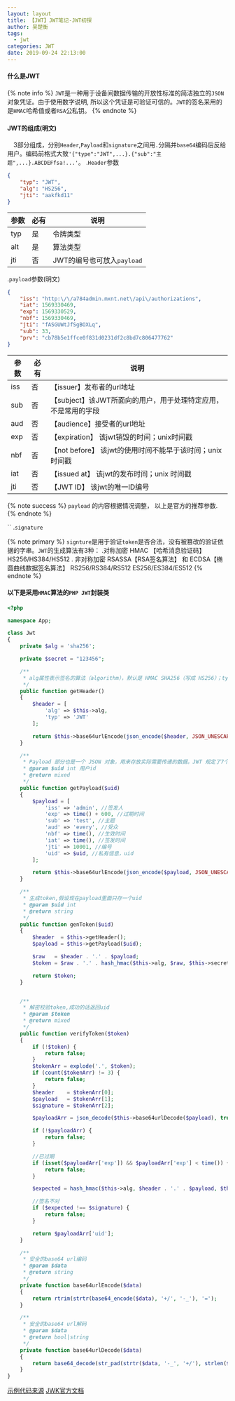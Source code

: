 ```yaml
---
layout: layout
title: 【JWT】JWT笔记-JWT初探
author: 吴楚衡
tags:
  - jwt
categories: JWT
date: 2019-09-24 22:13:00
---
```


#### 什么是JWT

{% note info %}
`JWT`是一种用于设备间数据传输的开放性标准的简洁独立的`JSON`对象凭证。由于使用数字说明,
所以这个凭证是可验证可信的。`JWT`的签名采用的是`HMAC`哈希值或者`RSA`公私钥。
{% endnote %}

#### JWT的组成(明文)

&emsp;3部分组成，分别`Header`,`Payload`和`signature`之间用`.`分隔并`base64`编码后反给用户。编码前格式大致`'{"type":"JWT",...}.{"sub":"主题",...}.ABCDEFfsa!...'`。
.`Header`参数

<!--more-->
``` JSON
{
    "typ": "JWT",
    "alg": "HS256",
    "jti": "aakfkd11"
}

```
|参数 | 必有 |说明 |
| --- | --- | ---|
|typ  | 是 |令牌类型|
|alt  | 是 |算法类型|
|jti | 否 | JWT的编号也可放入`payload`|

.`payload`参数(明文)

``` JSON
{
    "iss": "http:\/\/a784admin.mxnt.net\/api\/authorizations",
    "iat": 1569330469,
    "exp": 1569330529,
    "nbf": 1569330469,
    "jti": "fASGUWtJfSgBOXLq",
    "sub": 33,
    "prv": "cb78b5e1ffce0f831d0231df2c8bd7c806477762"
}
```

|参数 | 必有 |说明 |
| --- | --- | ---|
|iss|否| 【issuer】发布者的url地址|
|sub|否| 【subject】该JWT所面向的用户，用于处理特定应用，不是常用的字段|
|aud|否| 【audience】接受者的url地址|
|exp|否|  【expiration】 该jwt销毁的时间；unix时间戳 |
|nbf|否|  【not before】 该jwt的使用时间不能早于该时间；unix时间戳 |
|iat|否|  【issued at】 该jwt的发布时间；unix 时间戳 |
|jti|否|  【JWT ID】 该jwt的唯一ID编号 |

{% note success %}
`payload` 的内容根据情况调整， 以上是官方的推荐参数.
{% endnote %}

``
.`signature`

{% note primary %}
    `signture`是用于验证`token`是否合法，没有被篡改的验证依据的字串。`JWT`的生成算法有3种：
        .对称加密 HMAC 【哈希消息验证码】
        HS256/HS384/HS512
    . 非对称加密 RSASSA【RSA签名算法】 和 ECDSA【椭圆曲线数据签名算法】
        RS256/RS384/RS512
        ES256/ES384/ES512
{% endnote %}

#### 以下是采用`HMAC`算法的`PHP JWT`封装类
``` PHP
<?php

namespace App;

class Jwt
{
    private $alg = 'sha256';

    private $secret = "123456";

    /**
     * alg属性表示签名的算法（algorithm），默认是 HMAC SHA256（写成 HS256）；typ属性表示这个令牌（token）的类型（type），JWT 令牌统一写为JWT
     */
    public function getHeader()
    {
        $header = [
            'alg' => $this->alg,
            'typ' => 'JWT'
        ];

        return $this->base64urlEncode(json_encode($header, JSON_UNESCAPED_UNICODE));
    }

    /**
     * Payload 部分也是一个 JSON 对象，用来存放实际需要传递的数据。JWT 规定了7个官方字段，供选用，这里可以存放私有信息，比如uid
     * @param $uid int 用户id
     * @return mixed
     */
    public function getPayload($uid)
    {
        $payload = [
            'iss' => 'admin', //签发人
            'exp' => time() + 600, //过期时间
            'sub' => 'test', //主题
            'aud' => 'every', //受众
            'nbf' => time(), //生效时间
            'iat' => time(), //签发时间
            'jti' => 10001, //编号
            'uid' => $uid, //私有信息，uid
        ];

        return $this->base64urlEncode(json_encode($payload, JSON_UNESCAPED_UNICODE));
    }

    /**
     * 生成token,假设现在payload里面只存一个uid
     * @param $uid int
     * @return string
     */
    public function genToken($uid)
    {
        $header  = $this->getHeader();
        $payload = $this->getPayload($uid);

        $raw   = $header . '.' . $payload;
        $token = $raw . '.' . hash_hmac($this->alg, $raw, $this->secret);

        return $token;
    }


    /**
     * 解密校验token,成功的话返回uid
     * @param $token
     * @return mixed
     */
    public function verifyToken($token)
    {
        if (!$token) {
            return false;
        }
        $tokenArr = explode('.', $token);
        if (count($tokenArr) != 3) {
            return false;
        }
        $header    = $tokenArr[0];
        $payload   = $tokenArr[1];
        $signature = $tokenArr[2];

        $payloadArr = json_decode($this->base64urlDecode($payload), true);

        if (!$payloadArr) {
            return false;
        }

        //已过期
        if (isset($payloadArr['exp']) && $payloadArr['exp'] < time()) {
            return false;
        }

        $expected = hash_hmac($this->alg, $header . '.' . $payload, $this->secret);

        //签名不对
        if ($expected !== $signature) {
            return false;
        }

        return $payloadArr['uid'];
    }

    /**
     * 安全的base64 url编码
     * @param $data
     * @return string
     */
    private function base64urlEncode($data)
    {
        return rtrim(strtr(base64_encode($data), '+/', '-_'), '=');
    }

    /**
     * 安全的base64 url解码
     * @param $data
     * @return bool|string
     */
    private function base64urlDecode($data)
    {
        return base64_decode(str_pad(strtr($data, '-_', '+/'), strlen($data) % 4, '=', STR_PAD_RIGHT));
    }
}

```
[示例代码来源](https://juejin.im/post/5c358f116fb9a049eb3c1dd5)
[JWK官方文档](https://jwt.io/)
